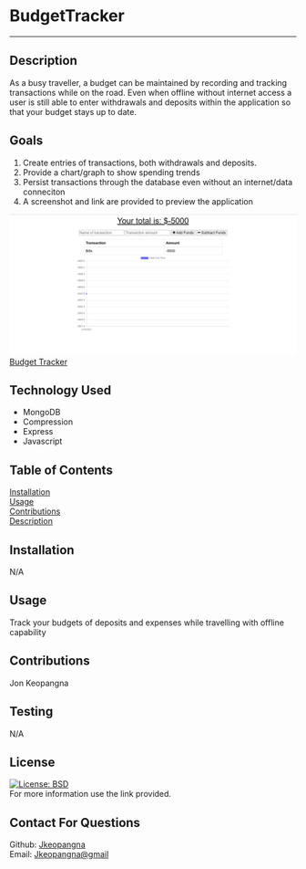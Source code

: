 # BudgetTracker

---

## Description

As a busy traveller, a budget can be maintained by recording and tracking transactions while on the road. Even when offline without internet access a user is still able to enter withdrawals and deposits within the application so that your budget stays up to date.

## Goals

1. Create entries of transactions, both withdrawals and deposits.
2. Provide a chart/graph to show spending trends
3. Persist transactions through the database even without an internet/data conneciton
4. A screenshot and link are provided to preview the application

![Preview](assets/preview.jpg)<br>
[Budget Tracker]()

## Technology Used

- MongoDB
- Compression
- Express
- Javascript

## Table of Contents

[Installation](#installation)<br>
[Usage](#usage)<br>
[Contributions](#contributions)<br>
[Description](#description)<br>

## Installation

N/A

## Usage

Track your budgets of deposits and expenses while travelling with offline capability

## Contributions

Jon Keopangna

## Testing

N/A

## License

[![License: BSD](https://img.shields.io/badge/License-BSD-blue.svg)](https://opensource.org/licenses/MIT)<br>
For more information use the link provided.

## Contact For Questions

Github: [Jkeopangna](https://github.com/jkeopangna/BudgetTracker)<br>
Email: [Jkeopangna@gmail](https://gmail.com)
